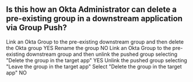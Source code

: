## Is this how an Okta Administrator can delete a pre-existing group in a downstream application via Group Push?

Link an Okta Group to the pre-existing downstream group and then delete the Okta group YES
Rename the group NO
Link an Okta Group to the pre-existing downstream group and then unlink the pushed group selecting "Delete the group in the target app" YES
Unlink the pushed group selecting "Leave the group in the target app" 
Select "Delete the group in the target app" NO
